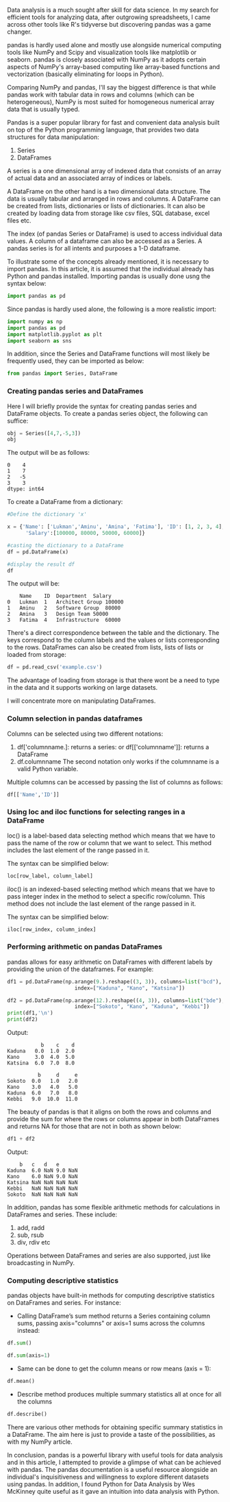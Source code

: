 Data analysis is a much sought after skill for data science. In my search for efficient tools for analyzing data, after outgrowing spreadsheets, I came across other tools like R's tidyverse but discovering pandas was a game changer. 

pandas is hardly used alone and mostly use alongside numerical computing tools like NumPy and Scipy and visualization tools like matplotlib or seaborn. pandas is closely associated with NumPy as it adopts certain aspects of NumPy's array-based computing like array-based functions and vectorization (basically eliminating for loops in Python). 

Comparing NumPy and pandas, I'll say the biggest difference is that while pandas work with tabular data in rows and columns (which can be heterogeneous), NumPy is most suited for homogeneous numerical array data that is usually typed.

Pandas is a super popular library for fast and convenient data analysis built on top of the Python programming language, that provides two data structures for data manipulation:
1. Series
2. DataFrames

A series is a one dimensional array of indexed data that consists of an array of actual data and an associated array of indices or labels. 

A DataFrame on the other hand is a two dimensional data structure. The data is usually tabular and arranged in rows and columns. A DataFrame can be created from lists, dictionaries or lists of dictionaries. It can also be created by loading data from storage like csv files, SQL database, excel files etc. 

The index (of pandas Series or DataFrame) is used to access individual data values. A column of a dataframe can also be accessed as a Series. A pandas series is for all intents and purposes a 1-D dataframe.

To illustrate some of the concepts already mentioned, it is necessary to import pandas. In this article, it is assumed that the individual already has Python and pandas installed.
Importing pandas is usually done usng the syntax below:
```py
import pandas as pd

```
Since pandas is hardly used alone, the following is a more realistic import:

```py
import numpy as np
import pandas as pd
import matplotlib.pyplot as plt
import seaborn as sns
```
In addition, since the Series and DataFrame functions will most likely be frequently used, they can be imported as below:

```py
from pandas import Series, DataFrame
```

### Creating pandas series and DataFrames
Here I will briefly provide the syntax for creating pandas series and DataFrame objects. 
To create a pandas series object, the following can suffice:
```py
obj = Series([4,7,-5,3])
obj

```
The output will be as follows:
```
0    4
1    7
2   -5
3    3
dtype: int64
```
To create a DataFrame from a dictionary:
```py
#Define the dictionary 'x'

x = {'Name': ['Lukman','Aminu', 'Amina', 'Fatima'], 'ID': [1, 2, 3, 4], 'Department': ['Architect Group', 'Software Group', 'Design Team', 'Infrastructure'], 
      'Salary':[100000, 80000, 50000, 60000]}

#casting the dictionary to a DataFrame
df = pd.DataFrame(x)

#display the result df
df
```
The output will be:
```
	Name	ID	Department	Salary
0	Lukman	1	Architect Group	100000
1	Aminu	2	Software Group	80000
2	Amina	3	Design Team	50000
3	Fatima	4	Infrastructure	60000
```
There's a direct correspondence between the table and the dictionary. The keys correspond to the column labels and the values or lists corresponding to the rows.
DataFrames can also be created from lists, lists of lists or loaded from storage:
```py
df = pd.read_csv('example.csv')
```
The advantage of loading from storage is that there wont be a need to type in the data and it supports working on large datasets. 

I will concentrate more on manipulating DataFrames. 

### Column selection in pandas dataframes
Columns can be selected using two different notations:
1. df['columnname.]: returns a series: or df[['columnname']]: returns a DataFrame
2. df.columnname 
The second notation only works if the columnname is a valid Python variable. 

Multiple columns can be accessed by passing the list of columns as follows:
```py
df[['Name','ID']]
```
### Using loc and iloc functions for selecting ranges in a DataFrame
loc() is a label-based data selecting method which means that we have to pass the name of the row or column that we want to select. This method includes the last element of the range passed in it.

The syntax can be simplified below:
```py
loc[row_label, column_label]
```
iloc() is an indexed-based selecting method which means that we have to pass integer index in the method to select a specific row/column. This method does not include the last element of the range passed in it.

The syntax can be simplified below:
```py
iloc[row_index, column_index]
```
### Performing arithmetic on pandas DataFrames
pandas allows for easy arithmetic on DataFrames with different labels by providing the union of the dataframes. 
For example:
```py
df1 = pd.DataFrame(np.arange(9.).reshape((3, 3)), columns=list("bcd"),
                      index=["Kaduna", "Kano", "Katsina"])

df2 = pd.DataFrame(np.arange(12.).reshape((4, 3)), columns=list("bde"),
                      index=["Sokoto", "Kano", "Kaduna", "Kebbi"])
print(df1,'\n')
print(df2)
```
Output:
```
           b    c    d
Kaduna   0.0  1.0  2.0
Kano     3.0  4.0  5.0
Katsina  6.0  7.0  8.0 

          b     d     e
Sokoto  0.0   1.0   2.0
Kano    3.0   4.0   5.0
Kaduna  6.0   7.0   8.0
Kebbi   9.0  10.0  11.0
```
The beauty of pandas is that it aligns on both the rows and columns and provide the sum for where the rows or columns appear in both DataFrames and returns NA for those that are not in both as shown below:
```py
df1 + df2
```
Output:
```
	b	c	d	e
Kaduna	6.0	NaN	9.0	NaN
Kano	6.0	NaN	9.0	NaN
Katsina	NaN	NaN	NaN	NaN
Kebbi	NaN	NaN	NaN	NaN
Sokoto	NaN	NaN	NaN	NaN
```
In addition, pandas has some flexible arithmetic methods for calculations in DataFrames and series. These include:
1. add, radd
2. sub, rsub
3. div, rdiv etc

Operations between DataFrames and series are also supported, just like broadcasting in NumPy.

### Computing descriptive statistics
pandas objects have built-in methods for computing descriptive statistics on DataFrames and series. For instance:
-  Calling DataFrame’s sum method returns a Series containing column sums, passing axis="columns" or axis=1 sums across the columns instead:

```py
df.sum()

df.sum(axis=1)
```
- Same can be done to get the column means or row means (axis = 1):
```py
df.mean()
```
- Describe method produces multiple summary statistics all at once for all the columns
```py
df.describe()
```
There are various other methods for obtaining specific summary statistics in a DataFrame. The aim here is just to provide a taste of the possibilities, as with my NumPy article.

In conclusion, pandas is a powerful library with useful tools for data analysis and in this article, I attempted to provide a glimpse of what can be achieved with pandas. The pandas documentation is a useful resource alongside an individual's inquisitiveness and willingness to explore different datasets using pandas. In addition, I found Python for Data Analysis by Wes McKinney quite useful as it gave an intuition into data analysis with Python. 
